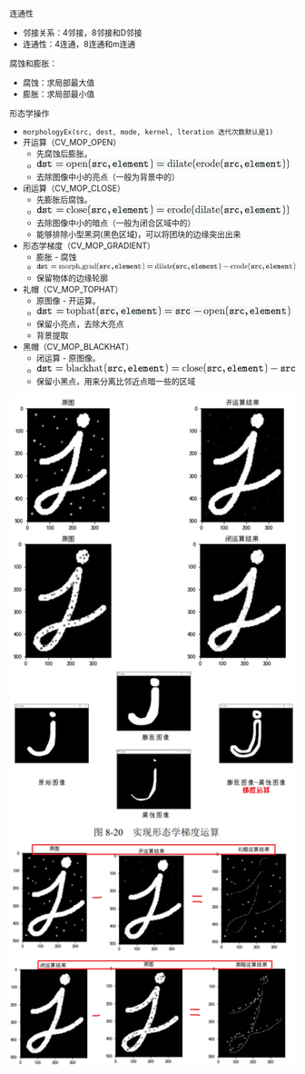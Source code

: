 连通性 
- 邻接关系：4邻接，8邻接和D邻接
- 连通性：4连通，8连通和m连通

腐蚀和膨胀：
- 腐蚀：求局部最大值
- 膨胀：求局部最小值
	
形态学操作
- `morphologyEx(src, dest, mode, kernel, lteration 迭代次数默认是1)`
- 开运算（CV_MOP_OPEN）
	- 先腐蚀后膨胀。
	- ![](../photo/Pasted%20image%2020240202184551.png)
	- 去除图像中小的亮点（一般为背景中的）
- 闭运算（CV_MOP_CLOSE）
	- 先膨胀后腐蚀。
	- ![](../photo/Pasted%20image%2020240202184914.png)
	- 去除图像中小的暗点（一般为闭合区域中的）
	- 能够排除小型黑洞(黑色区域)，可以将团块的边缘突出出来
- 形态学梯度（CV_MOP_GRADIENT）
	- 膨胀 - 腐蚀
	- ![](../photo/Pasted%20image%2020240202185102.png)
	- 保留物体的边缘轮廓
- 礼帽（CV_MOP_TOPHAT）
	- 原图像 - 开运算。
	- ![](../photo/Pasted%20image%2020240202185142.png)
	- 保留小亮点，去除大亮点
	- 背景提取
- 黑帽（CV_MOP_BLACKHAT）
	- 闭运算 - 原图像。
	- ![](../photo/Pasted%20image%2020240202185153.png)
	- 保留小黑点，用来分离比邻近点暗一些的区域

![](../photo/Pasted%20image%2020240122115205.png)
![](../photo/Pasted%20image%2020240202185502.png)
![](../photo/Pasted%20image%2020240122122204.png)